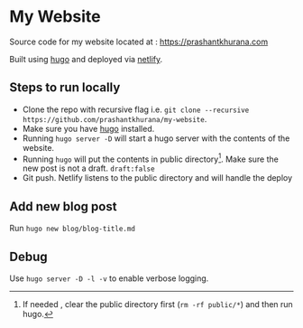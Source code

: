
# My Website 

Source code for my website located at : https://prashantkhurana.com

Built using [hugo](http://gohugo.io/) and deployed via [netlify](https://www.netlify.com/). 

## Steps to run locally

* Clone the repo with recursive flag i.e. `git clone --recursive  https://github.com/prashantkhurana/my-website`. 
* Make sure you have [hugo](https://gohugo.io/getting-started/quick-start/) installed.
* Running `hugo server -D` will start a hugo server with the contents of the website.
* Running `hugo` will put the contents in public directory[^fn1]. Make sure the new post is not a draft. `draft:false`
* Git push. Netlify listens to the public directory and will handle the deploy


## Add new blog post
Run `hugo new blog/blog-title.md`

[^fn1]: If needed , clear the public directory first (`rm -rf public/*`) and then run hugo.

## Debug

Use `hugo server -D -l -v` to enable verbose logging.